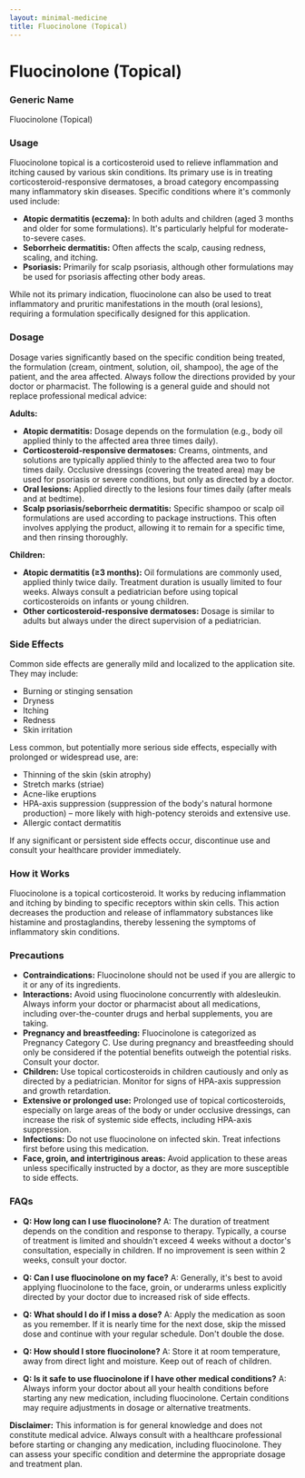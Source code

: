 ```yaml
---
layout: minimal-medicine
title: Fluocinolone (Topical)
---
```


# Fluocinolone (Topical)
### Generic Name
Fluocinolone (Topical)

### Usage
Fluocinolone topical is a corticosteroid used to relieve inflammation and itching caused by various skin conditions.  Its primary use is in treating corticosteroid-responsive dermatoses, a broad category encompassing many inflammatory skin diseases.  Specific conditions where it's commonly used include:

*   **Atopic dermatitis (eczema):**  In both adults and children (aged 3 months and older for some formulations).  It's particularly helpful for moderate-to-severe cases.
*   **Seborrheic dermatitis:** Often affects the scalp, causing redness, scaling, and itching.
*   **Psoriasis:** Primarily for scalp psoriasis, although other formulations may be used for psoriasis affecting other body areas.

While not its primary indication, fluocinolone can also be used to treat inflammatory and pruritic manifestations in the mouth (oral lesions), requiring a formulation specifically designed for this application.


### Dosage

Dosage varies significantly based on the specific condition being treated, the formulation (cream, ointment, solution, oil, shampoo), the age of the patient, and the area affected.  Always follow the directions provided by your doctor or pharmacist.  The following is a general guide and should not replace professional medical advice:

**Adults:**

*   **Atopic dermatitis:**  Dosage depends on the formulation (e.g., body oil applied thinly to the affected area three times daily).
*   **Corticosteroid-responsive dermatoses:**  Creams, ointments, and solutions are typically applied thinly to the affected area two to four times daily. Occlusive dressings (covering the treated area) may be used for psoriasis or severe conditions, but only as directed by a doctor.
*   **Oral lesions:** Applied directly to the lesions four times daily (after meals and at bedtime).
*   **Scalp psoriasis/seborrheic dermatitis:** Specific shampoo or scalp oil formulations are used according to package instructions. This often involves applying the product, allowing it to remain for a specific time, and then rinsing thoroughly.

**Children:**

*   **Atopic dermatitis (≥3 months):** Oil formulations are commonly used, applied thinly twice daily.  Treatment duration is usually limited to four weeks.  Always consult a pediatrician before using topical corticosteroids on infants or young children.
*   **Other corticosteroid-responsive dermatoses:** Dosage is similar to adults but always under the direct supervision of a pediatrician.


### Side Effects

Common side effects are generally mild and localized to the application site. They may include:

*   Burning or stinging sensation
*   Dryness
*   Itching
*   Redness
*   Skin irritation


Less common, but potentially more serious side effects, especially with prolonged or widespread use, are:

*   Thinning of the skin (skin atrophy)
*   Stretch marks (striae)
*   Acne-like eruptions
*   HPA-axis suppression (suppression of the body's natural hormone production) – more likely with high-potency steroids and extensive use.
*   Allergic contact dermatitis

If any significant or persistent side effects occur, discontinue use and consult your healthcare provider immediately.


### How it Works

Fluocinolone is a topical corticosteroid. It works by reducing inflammation and itching by binding to specific receptors within skin cells. This action decreases the production and release of inflammatory substances like histamine and prostaglandins, thereby lessening the symptoms of inflammatory skin conditions.


### Precautions

*   **Contraindications:** Fluocinolone should not be used if you are allergic to it or any of its ingredients.
*   **Interactions:** Avoid using fluocinolone concurrently with aldesleukin.  Always inform your doctor or pharmacist about all medications, including over-the-counter drugs and herbal supplements, you are taking.
*   **Pregnancy and breastfeeding:**  Fluocinolone is categorized as Pregnancy Category C.  Use during pregnancy and breastfeeding should only be considered if the potential benefits outweigh the potential risks. Consult your doctor.
*   **Children:** Use topical corticosteroids in children cautiously and only as directed by a pediatrician.  Monitor for signs of HPA-axis suppression and growth retardation.
*   **Extensive or prolonged use:**  Prolonged use of topical corticosteroids, especially on large areas of the body or under occlusive dressings, can increase the risk of systemic side effects, including HPA-axis suppression.
*   **Infections:** Do not use fluocinolone on infected skin.  Treat infections first before using this medication.
*   **Face, groin, and intertriginous areas:**  Avoid application to these areas unless specifically instructed by a doctor, as they are more susceptible to side effects.


### FAQs

*   **Q: How long can I use fluocinolone?** A: The duration of treatment depends on the condition and response to therapy. Typically, a course of treatment is limited and shouldn't exceed 4 weeks without a doctor's consultation, especially in children. If no improvement is seen within 2 weeks, consult your doctor.

*   **Q: Can I use fluocinolone on my face?** A:  Generally, it's best to avoid applying fluocinolone to the face, groin, or underarms unless explicitly directed by your doctor due to increased risk of side effects.

*   **Q: What should I do if I miss a dose?** A: Apply the medication as soon as you remember. If it is nearly time for the next dose, skip the missed dose and continue with your regular schedule. Don't double the dose.

*   **Q: How should I store fluocinolone?** A: Store it at room temperature, away from direct light and moisture. Keep out of reach of children.

*   **Q: Is it safe to use fluocinolone if I have other medical conditions?** A: Always inform your doctor about all your health conditions before starting any new medication, including fluocinolone.  Certain conditions may require adjustments in dosage or alternative treatments.


**Disclaimer:** This information is for general knowledge and does not constitute medical advice. Always consult with a healthcare professional before starting or changing any medication, including fluocinolone.  They can assess your specific condition and determine the appropriate dosage and treatment plan.
